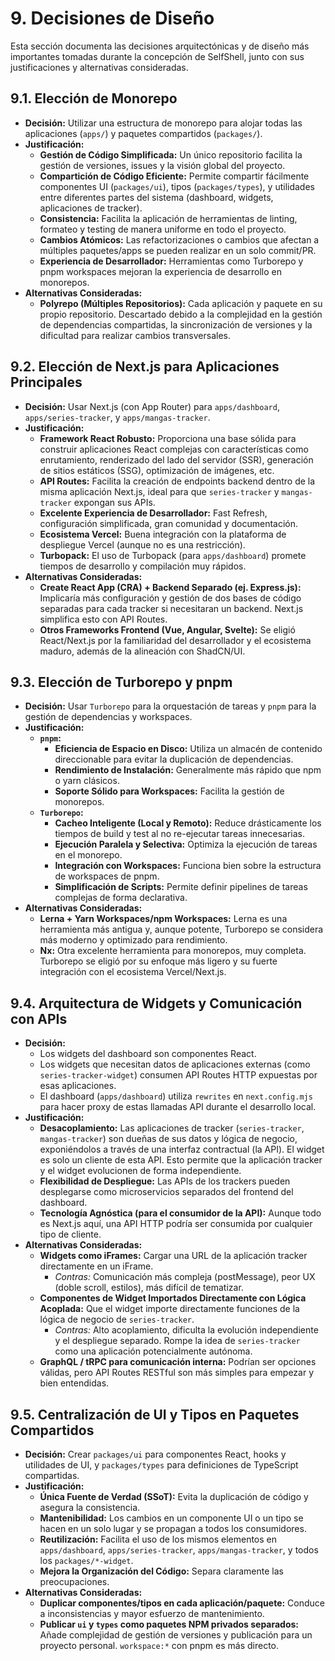 # 9. Decisiones de Diseño

Esta sección documenta las decisiones arquitectónicas y de diseño más importantes tomadas durante la concepción de SelfShell, junto con sus justificaciones y alternativas consideradas.

## 9.1. Elección de Monorepo

* **Decisión:** Utilizar una estructura de monorepo para alojar todas las aplicaciones (`apps/`) y paquetes compartidos (`packages/`).
* **Justificación:**
    * **Gestión de Código Simplificada:** Un único repositorio facilita la gestión de versiones, issues y la visión global del proyecto.
    * **Compartición de Código Eficiente:** Permite compartir fácilmente componentes UI (`packages/ui`), tipos (`packages/types`), y utilidades entre diferentes partes del sistema (dashboard, widgets, aplicaciones de tracker).
    * **Consistencia:** Facilita la aplicación de herramientas de linting, formateo y testing de manera uniforme en todo el proyecto.
    * **Cambios Atómicos:** Las refactorizaciones o cambios que afectan a múltiples paquetes/apps se pueden realizar en un solo commit/PR.
    * **Experiencia de Desarrollador:** Herramientas como Turborepo y pnpm workspaces mejoran la experiencia de desarrollo en monorepos.
* **Alternativas Consideradas:**
    * **Polyrepo (Múltiples Repositorios):** Cada aplicación y paquete en su propio repositorio. Descartado debido a la complejidad en la gestión de dependencias compartidas, la sincronización de versiones y la dificultad para realizar cambios transversales.

## 9.2. Elección de Next.js para Aplicaciones Principales

* **Decisión:** Usar Next.js (con App Router) para `apps/dashboard`, `apps/series-tracker`, y `apps/mangas-tracker`.
* **Justificación:**
    * **Framework React Robusto:** Proporciona una base sólida para construir aplicaciones React complejas con características como enrutamiento, renderizado del lado del servidor (SSR), generación de sitios estáticos (SSG), optimización de imágenes, etc.
    * **API Routes:** Facilita la creación de endpoints backend dentro de la misma aplicación Next.js, ideal para que `series-tracker` y `mangas-tracker` expongan sus APIs.
    * **Excelente Experiencia de Desarrollador:** Fast Refresh, configuración simplificada, gran comunidad y documentación.
    * **Ecosistema Vercel:** Buena integración con la plataforma de despliegue Vercel (aunque no es una restricción).
    * **Turbopack:** El uso de Turbopack (para `apps/dashboard`) promete tiempos de desarrollo y compilación muy rápidos.
* **Alternativas Consideradas:**
    * **Create React App (CRA) + Backend Separado (ej. Express.js):** Implicaría más configuración y gestión de dos bases de código separadas para cada tracker si necesitaran un backend. Next.js simplifica esto con API Routes.
    * **Otros Frameworks Frontend (Vue, Angular, Svelte):** Se eligió React/Next.js por la familiaridad del desarrollador y el ecosistema maduro, además de la alineación con ShadCN/UI.

## 9.3. Elección de Turborepo y pnpm

* **Decisión:** Usar `Turborepo` para la orquestación de tareas y `pnpm` para la gestión de dependencias y workspaces.
* **Justificación:**
    * **`pnpm`:**
        * **Eficiencia de Espacio en Disco:** Utiliza un almacén de contenido direccionable para evitar la duplicación de dependencias.
        * **Rendimiento de Instalación:** Generalmente más rápido que npm o yarn clásicos.
        * **Soporte Sólido para Workspaces:** Facilita la gestión de monorepos.
    * **`Turborepo`:**
        * **Cacheo Inteligente (Local y Remoto):** Reduce drásticamente los tiempos de build y test al no re-ejecutar tareas innecesarias.
        * **Ejecución Paralela y Selectiva:** Optimiza la ejecución de tareas en el monorepo.
        * **Integración con Workspaces:** Funciona bien sobre la estructura de workspaces de pnpm.
        * **Simplificación de Scripts:** Permite definir pipelines de tareas complejas de forma declarativa.
* **Alternativas Consideradas:**
    * **Lerna + Yarn Workspaces/npm Workspaces:** Lerna es una herramienta más antigua y, aunque potente, Turborepo se considera más moderno y optimizado para rendimiento.
    * **Nx:** Otra excelente herramienta para monorepos, muy completa. Turborepo se eligió por su enfoque más ligero y su fuerte integración con el ecosistema Vercel/Next.js.

## 9.4. Arquitectura de Widgets y Comunicación con APIs

* **Decisión:**
    * Los widgets del dashboard son componentes React.
    * Los widgets que necesitan datos de aplicaciones externas (como `series-tracker-widget`) consumen API Routes HTTP expuestas por esas aplicaciones.
    * El dashboard (`apps/dashboard`) utiliza `rewrites` en `next.config.mjs` para hacer proxy de estas llamadas API durante el desarrollo local.
* **Justificación:**
    * **Desacoplamiento:** Las aplicaciones de tracker (`series-tracker`, `mangas-tracker`) son dueñas de sus datos y lógica de negocio, exponiéndolos a través de una interfaz contractual (la API). El widget es solo un cliente de esta API. Esto permite que la aplicación tracker y el widget evolucionen de forma independiente.
    * **Flexibilidad de Despliegue:** Las APIs de los trackers pueden desplegarse como microservicios separados del frontend del dashboard.
    * **Tecnología Agnóstica (para el consumidor de la API):** Aunque todo es Next.js aquí, una API HTTP podría ser consumida por cualquier tipo de cliente.
* **Alternativas Consideradas:**
    * **Widgets como iFrames:** Cargar una URL de la aplicación tracker directamente en un iFrame.
        * *Contras:* Comunicación más compleja (postMessage), peor UX (doble scroll, estilos), más difícil de tematizar.
    * **Componentes de Widget Importados Directamente con Lógica Acoplada:** Que el widget importe directamente funciones de la lógica de negocio de `series-tracker`.
        * *Contras:* Alto acoplamiento, dificulta la evolución independiente y el despliegue separado. Rompe la idea de `series-tracker` como una aplicación potencialmente autónoma.
    * **GraphQL / tRPC para comunicación interna:** Podrían ser opciones válidas, pero API Routes RESTful son más simples para empezar y bien entendidas.

## 9.5. Centralización de UI y Tipos en Paquetes Compartidos

* **Decisión:** Crear `packages/ui` para componentes React, hooks y utilidades de UI, y `packages/types` para definiciones de TypeScript compartidas.
* **Justificación:**
    * **Única Fuente de Verdad (SSoT):** Evita la duplicación de código y asegura la consistencia.
    * **Mantenibilidad:** Los cambios en un componente UI o un tipo se hacen en un solo lugar y se propagan a todos los consumidores.
    * **Reutilización:** Facilita el uso de los mismos elementos en `apps/dashboard`, `apps/series-tracker`, `apps/mangas-tracker`, y todos los `packages/*-widget`.
    * **Mejora la Organización del Código:** Separa claramente las preocupaciones.
* **Alternativas Consideradas:**
    * **Duplicar componentes/tipos en cada aplicación/paquete:** Conduce a inconsistencias y mayor esfuerzo de mantenimiento.
    * **Publicar `ui` y `types` como paquetes NPM privados separados:** Añade complejidad de gestión de versiones y publicación para un proyecto personal. `workspace:*` con pnpm es más directo.
